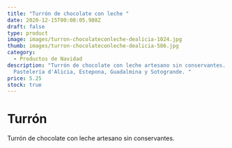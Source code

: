 ```yaml
---
title: "Turrón de chocolate con leche "
date: 2020-12-15T00:08:05.988Z
draft: false
type: product
image: images/turron-chocolateconleche-dealicia-1024.jpg
thumb: images/turron-chocolateconleche-dealicia-586.jpg
category:
  - Productos de Navidad
description: "Turrón de chocolate con leche artesano sin conservantes.
  Pastelería d'Alicia, Estepona, Guadalmina y Sotogrande. "
price: 5.25
stock: true
---
```

# Turrón  

Turrón de chocolate con leche artesano sin conservantes.